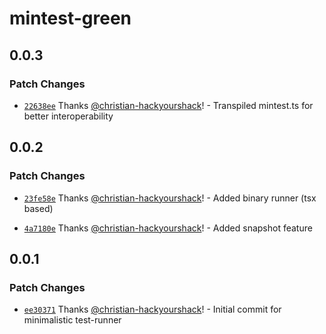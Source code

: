 # mintest-green

## 0.0.3

### Patch Changes

- [`22638ee`](https://github.com/christian-hackyourshack/npm/commit/22638eeca5d9a2d938cd0f285d5ac780c4bc7bf9) Thanks [@christian-hackyourshack](https://github.com/christian-hackyourshack)! - Transpiled mintest.ts for better interoperability

## 0.0.2

### Patch Changes

- [`23fe58e`](https://github.com/christian-hackyourshack/npm/commit/23fe58efc79a293c631724243b71a2e98a076e05) Thanks [@christian-hackyourshack](https://github.com/christian-hackyourshack)! - Added binary runner (tsx based)

- [`4a7180e`](https://github.com/christian-hackyourshack/npm/commit/4a7180e50ee666d7da6bdcc61398db3160292f55) Thanks [@christian-hackyourshack](https://github.com/christian-hackyourshack)! - Added snapshot feature

## 0.0.1

### Patch Changes

- [`ee30371`](https://github.com/christian-hackyourshack/npm/commit/ee30371308b1e9a8a70f1f19203c9485feabd20a) Thanks [@christian-hackyourshack](https://github.com/christian-hackyourshack)! - Initial commit for minimalistic test-runner
